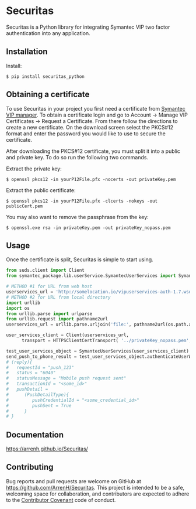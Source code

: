 # Securitas

Securitas is a Python library for integrating Symantec VIP two factor authentication into any application.

## Installation

Install:

    $ pip install securitas_python

## Obtaining a certificate

To use Securitas in your project you first need a certificate from [Symantec VIP manager](https://manager.vip.symantec.com).
To obtain a certificate login and go to Account -> Manage VIP Certificates -> Request a Certificate. From there follow
the directions to create a new certificate. On the download screen select the PKCS#12 format and enter the password you
would like to use to secure the certificate.

After downloading the PKCS#12 certificate, you must split it into a public and private key. To do so run the following two
commands.

Extract the private key:

    $ openssl pkcs12 -in yourP12File.pfx -nocerts -out privateKey.pem

Extract the public certificate:

    $ openssl pkcs12 -in yourP12File.pfx -clcerts -nokeys -out publicCert.pem

You may also want to remove the passphrase from the key:

    $ openssl.exe rsa -in privateKey.pem -out privateKey_nopass.pem

## Usage

Once the certificate is split, Securitas is simple to start using.

```python
from suds.client import Client
from symantec_package.lib.userService.SymantecUserServices import SymantecUserServices

# METHOD #1 for URL from web host
userservices_url = 'http://somelocation.io/vipuserservices-auth-1.7.wsdl'
# METHOD #2 for URL from local directory
import urllib
import os
from urllib.parse import urlparse
from urllib.request import pathname2url
userservices_url = urllib.parse.urljoin('file:', pathname2url(os.path.abspath('../wsdl_files/vipuserservices-auth-1.7.wsdl')))

user_services_client = Client(userservices_url,
      transport = HTTPSClientCertTransport( '../privateKey_nopass.pem', '../publicCert.pem'))

test_user_services_object = SymantecUserServices(user_services_client)
send_push_to_phone_result = test_user_services_object.authenticateUserWithPush("push_123", "my_mobile_device")
# (reply){
#   requestId = "push_123"
#   status = "6040"
#   statusMessage = "Mobile push request sent"
#   transactionId = "<some_id>"
#   pushDetail =
#      (PushDetailType){
#         pushCredentialId = "<some_credential_id>"
#         pushSent = True
#      }
# }

```

## Documentation

https://arrenh.github.io/Securitas/

## Contributing

Bug reports and pull requests are welcome on GitHub at https://github.com/ArrenH/Securitas. This project is intended to be a safe, welcoming space for collaboration, and contributors are expected to adhere to the [Contributor Covenant](http://contributor-covenant.org) code of conduct.
